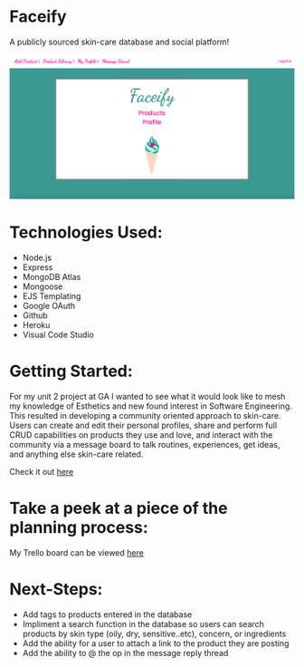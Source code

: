 # Faceify
A publicly sourced skin-care database and social platform!

![landing](faceify/../public/images/landing2.png)

# Technologies Used:
- Node.js
- Express
- MongoDB Atlas
- Mongoose
- EJS Templating
- Google OAuth
- Github
- Heroku
- Visual Code Studio

# Getting Started:
For my unit 2 project at GA I wanted to see what it would look like to mesh my knowledge of Esthetics and new found interest in Software Engineering. This resulted in developing a community oriented approach to skin-care. Users can create and edit their personal profiles, share and perform full CRUD capabilities on products they use and love, and interact with the community via a message board to talk routines, experiences, get ideas, and anything else skin-care related. 

Check it out [here](https://faceify-project.herokuapp.com/)

# Take a peek at a piece of the planning process:
My Trello board can be viewed [here](https://trello.com/b/xRRvQe8B/unit-2-project)

# Next-Steps:
- Add tags to products entered in the database
- Impliment a search function in the database so users can search products by skin type (oily, dry, sensitive..etc), concern, or ingredients
- Add the ability for a user to attach a link to the product they are posting 
- Add the ability to @ the op in the message reply thread


